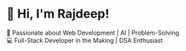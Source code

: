 # 👋 Hi, I'm Rajdeep!
🚀 Passionate about Web Development | AI | Problem-Solving  
💻 Full-Stack Developer in the Making | DSA Enthusiast  
